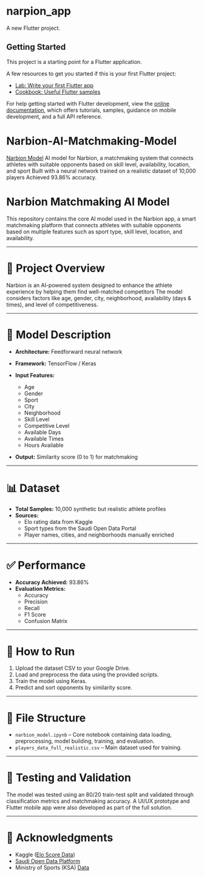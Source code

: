 # narpion_app

A new Flutter project.

## Getting Started

This project is a starting point for a Flutter application.

A few resources to get you started if this is your first Flutter project:

- [Lab: Write your first Flutter app](https://docs.flutter.dev/get-started/codelab)
- [Cookbook: Useful Flutter samples](https://docs.flutter.dev/cookbook)

For help getting started with Flutter development, view the
[online documentation](https://docs.flutter.dev/), which offers tutorials,
samples, guidance on mobile development, and a full API reference.

# Narbion-AI-Matchmaking-Model
[Narbion Model](https://github.com/marws171/Narbion-AI-Matchmaking-Model)
AI model for Narbion, a matchmaking system that connects athletes with suitable opponents based on skill level, availability, location, and sport Built with a neural network trained on a realistic dataset of 10,000 players Achieved 93.86% accuracy.
# Narbion Matchmaking AI Model

This repository contains the core AI model used in the Narbion app, a smart matchmaking platform that connects athletes with suitable opponents based on multiple features such as sport type, skill level, location, and availability.

---

# 📌 Project Overview
Narbion is an AI-powered system designed to enhance the athlete experience by helping them find well-matched competitors The model considers factors like age, gender, city, neighborhood, availability (days & times), and level of competitiveness.

---

# 🧠 Model Description
- **Architecture:** Feedforward neural network
- **Framework:** TensorFlow / Keras
- **Input Features:**
  - Age
  - Gender
  - Sport
  - City
  - Neighborhood
  - Skill Level
  - Competitive Level
  - Available Days
  - Available Times
  - Hours Available

- **Output:** Similarity score (0 to 1) for matchmaking

---

# 📊 Dataset
- **Total Samples:** 10,000 synthetic but realistic athlete profiles
- **Sources:**
  - Elo rating data from Kaggle
  - Sport types from the Saudi Open Data Portal
  - Player names, cities, and neighborhoods manually enriched

---

# ✅ Performance
- **Accuracy Achieved:** 93.86%
- **Evaluation Metrics:**
  - Accuracy
  - Precision
  - Recall
  - F1 Score
  - Confusion Matrix

---

# 🚀 How to Run
1. Upload the dataset CSV to your Google Drive.
2. Load and preprocess the data using the provided scripts.
3. Train the model using Keras.
4. Predict and sort opponents by similarity score.

---

# 📁 File Structure
- `narbion_model.ipynb` – Core notebook containing data loading, preprocessing, model building, training, and evaluation.
- `players_data_full_realistic.csv` – Main dataset used for training.

---

# 🧪 Testing and Validation
The model was tested using an 80/20 train-test split and validated through classification metrics and matchmaking accuracy. A UI/UX prototype and Flutter mobile app were also developed as part of the full solution.

---

# 🤝 Acknowledgments
- Kaggle ([Elo Score Data](https://www.kaggle.com/datasets/saurabhshahane/major-league-baseball-dataset))
- [Saudi Open Data Platform](https://open.data.gov.sa/ar/datasets/view/9f1313e2-26c2-41cf-a024-17e4d39753b3)
- Ministry of Sports (KSA) [Data](https://open.data.gov.sa/ar/datasets/view/9f1313e2-26c2-41cf-a024-17e4d39753b3/resources)



